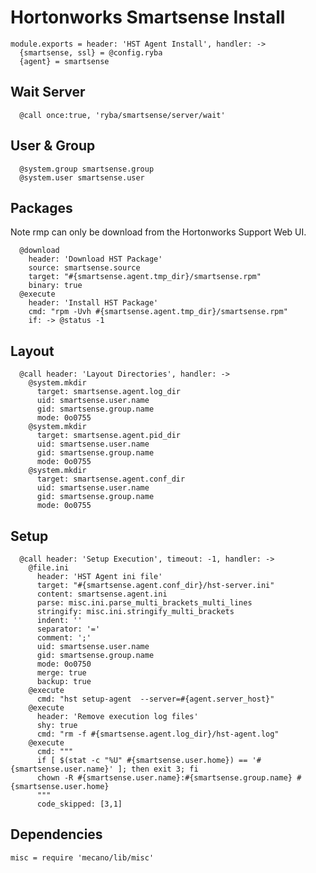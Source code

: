 
# Hortonworks Smartsense Install

    module.exports = header: 'HST Agent Install', handler: ->
      {smartsense, ssl} = @config.ryba
      {agent} = smartsense

## Wait Server

      @call once:true, 'ryba/smartsense/server/wait'

## User & Group

      @system.group smartsense.group
      @system.user smartsense.user

## Packages
Note rmp can only be download from the Hortonworks Support Web UI.

      @download
        header: 'Download HST Package'
        source: smartsense.source
        target: "#{smartsense.agent.tmp_dir}/smartsense.rpm"
        binary: true
      @execute
        header: 'Install HST Package'
        cmd: "rpm -Uvh #{smartsense.agent.tmp_dir}/smartsense.rpm"
        if: -> @status -1

## Layout

      @call header: 'Layout Directories', handler: ->
        @system.mkdir
          target: smartsense.agent.log_dir
          uid: smartsense.user.name
          gid: smartsense.group.name
          mode: 0o0755
        @system.mkdir
          target: smartsense.agent.pid_dir
          uid: smartsense.user.name
          gid: smartsense.group.name
          mode: 0o0755
        @system.mkdir
          target: smartsense.agent.conf_dir
          uid: smartsense.user.name
          gid: smartsense.group.name
          mode: 0o0755

## Setup

      @call header: 'Setup Execution', timeout: -1, handler: ->
        @file.ini
          header: 'HST Agent ini file'
          target: "#{smartsense.agent.conf_dir}/hst-server.ini"
          content: smartsense.agent.ini
          parse: misc.ini.parse_multi_brackets_multi_lines
          stringify: misc.ini.stringify_multi_brackets
          indent: ''
          separator: '='
          comment: ';'
          uid: smartsense.user.name
          gid: smartsense.group.name
          mode: 0o0750
          merge: true
          backup: true
        @execute
          cmd: "hst setup-agent  --server=#{agent.server_host}"
        @execute
          header: 'Remove execution log files'
          shy: true
          cmd: "rm -f #{smartsense.agent.log_dir}/hst-agent.log"
        @execute
          cmd: """
          if [ $(stat -c "%U" #{smartsense.user.home}) == '#{smartsense.user.name}' ]; then exit 3; fi
          chown -R #{smartsense.user.name}:#{smartsense.group.name} #{smartsense.user.home}
          """
          code_skipped: [3,1]

## Dependencies

    misc = require 'mecano/lib/misc'
